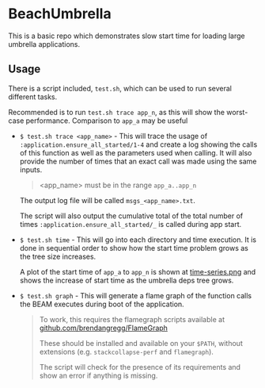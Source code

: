 # BeachUmbrella

This is a basic repo which demonstrates slow start time for loading large umbrella
applications.

## Usage

There is a script included, `test.sh`, which can be used to run several different tasks.

Recommended is to run `test.sh trace app_n`, as this will show the worst-case
performance. Comparison to `app_a` may be useful

- `$ test.sh trace <app_name>` - This will trace the usage of
  `:application.ensure_all_started/1-4` and create a log showing the calls of this
  function as well as the parameters used when calling. It will also provide the
  number of times that an exact call was made using the same inputs.

  > <app_name\> must be in the range `app_a..app_n`

  The output log file will be called `msgs_<app_name>.txt`.

  The script will also output the cumulative total of the total number of times
  `:application.ensure_all_started/_` is called during app start.

- `$ test.sh time` - This will go into each directory and time execution. It is
  done in sequential order to show how the start time problem grows as the tree size
  increases.

  A plot of the start time of `app_a` to `app_n` is shown at [time-series.png](time-series.png)
  and shows the increase of start time as the umbrella deps tree grows.

- `$ test.sh graph` - This will generate a flame graph of the function calls the
  BEAM executes during boot of the application.

  > To work, this requires the flamegraph scripts available at
  > [github.com/brendangregg/FlameGraph](https://github.com/brendangregg/FlameGraph)
  >
  > These should be installed and available on your `$PATH`, without extensions
  > (e.g. `stackcollapse-perf` and `flamegraph`).
  >
  > The script will check for the presence of its requirements and show an error
  > if anything is missing.
